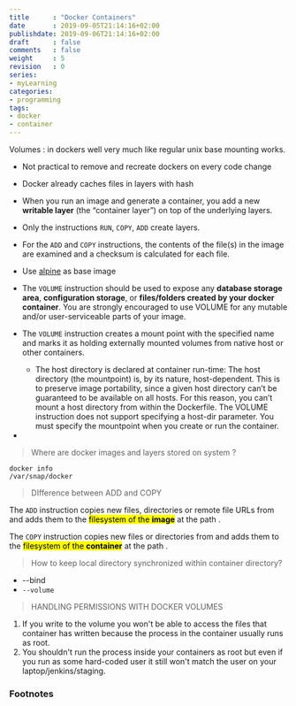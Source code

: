 ```yaml
---
title      : "Docker Containers"
date       : 2019-09-05T21:14:16+02:00
publishdate: 2019-09-06T21:14:16+02:00
draft      : false
comments   : false
weight     : 5
revision   : 0
series:
- myLearning
categories:
- programming
tags:
- docker
- container
---
```


Volumes
: in dockers well very much like regular unix base mounting works.
* Not practical to remove and recreate dockers on every code change

* Docker already caches files in layers with hash
* When you run an image and generate a container, you add a new **writable layer** (the “container layer”) on top of the underlying layers.
* Only the instructions `RUN`, `COPY`, `ADD` create layers.
* For the `ADD` and `COPY` instructions, the contents of the file(s) in the image are examined and a checksum is calculated for each file.
* Use [alpine](https://hub.docker.com/_/alpine/) as base image
* The `VOLUME` instruction should be used to expose any **database storage area**, **configuration storage**, or **files/folders created by your docker container**. You are strongly encouraged to use VOLUME for any mutable and/or user-serviceable parts of your image.
* The `VOLUME` instruction creates a mount point with the specified name and marks it as holding externally mounted volumes from native host or other containers.
  * The host directory is declared at container run-time: The host directory (the mountpoint) is, by its nature, host-dependent. This is to preserve image portability, since a given host directory can’t be guaranteed to be available on all hosts. For this reason, you can’t mount a host directory from within the Dockerfile. The VOLUME instruction does not support specifying a host-dir parameter. You must specify the mountpoint when you create or run the container.
* 

> Where are docker images and layers stored on system ?

```
docker info
/var/snap/docker
```

> DIfference between ADD and COPY

The `ADD` instruction copies new files, directories or remote file URLs from <src> and adds them to the <mark>filesystem of the **image**</mark> at the path <dest>.

The `COPY` instruction copies new files or directories from <src> and adds them to the <mark>filesystem of the **container**</mark> at the path <dest>.

> How to keep local directory synchronized within container directory?

* --bind
* `--volume`

> HANDLING PERMISSIONS WITH DOCKER VOLUMES

1. If you write to the volume you won't be able to access the files that container has written because the process in the container usually runs as root.
2. You shouldn't run the process inside your containers as root but even if you run as some hard-coded user it still won't match the user on your laptop/jenkins/staging.


### Footnotes

[^1]:
[^2]:
